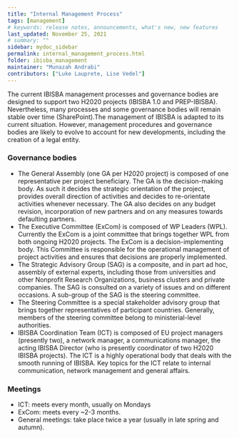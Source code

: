 ```yaml
---
title: "Internal Management Process"
tags: [management]
# keywords: release notes, announcements, what's new, new features
last_updated: November 25, 2021
# summary: ""
sidebar: mydoc_sidebar
permalink: internal_management_process.html
folder: ibisba_management
maintainer: "Munazah Andrabi"
contributors: ["Luke Lauprete, Lise Vedel"]
---
```


The current IBISBA management processes and governance bodies are designed to support two H2020 projects (IBISBA 1.0 and PREP-IBISBA). Nevertheless, many processes and some governance bodies will remain stable over time (SharePoint).The management of IBISBA is adapted to its current situation. However, management procedures and governance bodies are likely to evolve to account for new developments, including the creation of a legal entity.

### Governance bodies

* The General Assembly (one GA per H2020 project) is composed of one representative per project beneficiary. The GA is the decision-making body. As such it decides the strategic orientation of the project, provides overall direction of activities and decides to re-orientate activities whenever necessary. The GA also decides on any budget revision, incorporation of new partners and on any measures towards defaulting partners.  
* The Executive Committee (ExCom) is composed of WP Leaders (WPL). Currently the ExCom is a joint committee that brings together WPL from both ongoing H2020 projects. The ExCom is a decision-implementing body. This Committee is responsible for the operational management of project activities and ensures that decisions are properly implemented.
* The Strategic Advisory Group (SAG) is a composite, and in part ad hoc, assembly of external experts, including those from universities and other Nonprofit Research Organizations, business clusters and private companies. The SAG is consulted on a variety of issues and on different occasions. A sub-group of the SAG is the steering committee.
* The Steering Committee is a special stakeholder advisory group that brings together representatives of participant countries. Generally, members of the steering committee belong to ministerial-level authorities. 
* IBISBA Coordination Team (ICT) is composed of EU project managers (presently two), a network manager, a communications manager, the acting IBISBA Director (who is presently coordinator of two H2020 IBISBA projects). The ICT is a highly operational body that deals with the smooth running of IBISBA. Key topics for the ICT relate to internal communication, network management and general affairs. 

### Meetings
* ICT: meets every month, usually on Mondays
* ExCom: meets every ~2-3 months.
* General meetings: take place twice a year (usually in late spring and autumn).


